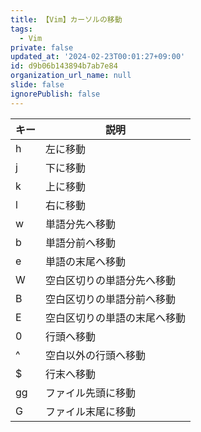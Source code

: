 ```yaml
---
title: 【Vim】カーソルの移動
tags:
  - Vim
private: false
updated_at: '2024-02-23T00:01:27+09:00'
id: d9b06b143894b7ab7e84
organization_url_name: null
slide: false
ignorePublish: false
---
```

| キー | 説明                 |
|------|---------------------|
| h    | 左に移動            |
| j    | 下に移動            |
| k    | 上に移動            |
| l    | 右に移動            |
| w    | 単語分先へ移動      |
| b    | 単語分前へ移動      |
| e    | 単語の末尾へ移動    |
| W    | 空白区切りの単語分先へ移動 |
| B    | 空白区切りの単語分前へ移動 |
| E    | 空白区切りの単語の末尾へ移動 |
| 0    | 行頭へ移動          |
| ^    | 空白以外の行頭へ移動 |
| $    | 行末へ移動          |
| gg   | ファイル先頭に移動    |
| G    | ファイル末尾に移動    |

